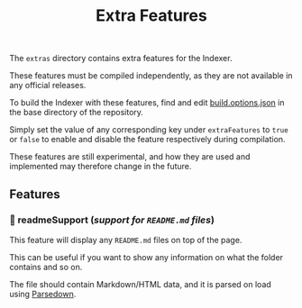 <h1 align="center">Extra Features</h1>

<br/>

The `extras` directory contains extra features for the Indexer.

These features must be compiled independently, as they are not available in any official releases.

To build the Indexer with these features, find and edit [build.options.json](https://github.com/sixem/eyy-indexer/blob/master/build.options.json) in the base directory of the repository.

Simply set the value of any corresponding key under `extraFeatures` to `true` or `false` to enable and disable the feature respectively during compilation.

These features are still experimental, and how they are used and implemented may therefore change in the future.

## Features <!-- {docsify-ignore} -->

### 📄 readmeSupport (_support for `README.md` files_)

This feature will display any `README.md` files on top of the page. 

This can be useful if you want to show any information on what the folder contains and so on.

The file should contain Markdown/HTML data, and it is parsed on load using [Parsedown](https://github.com/erusev/parsedown).